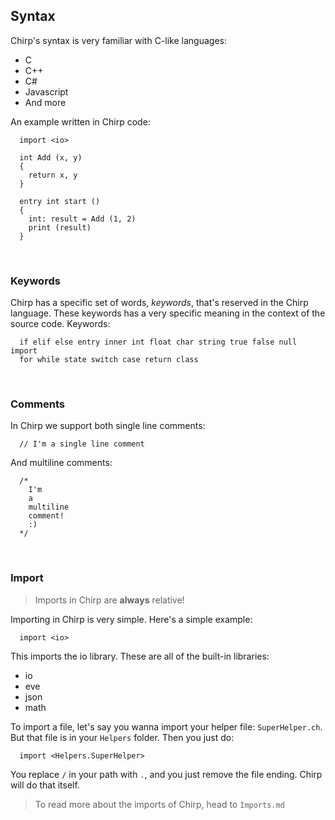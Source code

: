## Syntax

Chirp's syntax is very familiar with C-like languages:
- C
- C++
- C#
- Javascript
- And more

An example written in Chirp code:
```chirp
  import <io>

  int Add (x, y)
  {
    return x, y
  }

  entry int start ()
  {
    int: result = Add (1, 2)
    print (result)
  }
```

<br>

### Keywords
Chirp has a specific set of words, *keywords*, that's reserved in the Chirp language. These keywords has a very specific meaning in the context of the source code. Keywords:
```chirp
  if elif else entry inner int float char string true false null import
  for while state switch case return class
```

<br>

### Comments
In Chirp we support both single line comments:
```chirp
  // I'm a single line comment
```
And multiline comments:
```chirp
  /*
    I'm
    a
    multiline
    comment!
    :)
  */
```

<br>

### Import
> Imports in Chirp are **always** relative!

Importing in Chirp is very simple. Here's a simple example:
```chirp
  import <io>
```
This imports the io library. These are all of the built-in libraries:
- io
- eve
- json
- math

To import a file, let's say you wanna import your helper file: `SuperHelper.ch`. But that file is in your `Helpers` folder. Then you just do:
```chirp
  import <Helpers.SuperHelper>
```
You replace `/` in your path with `.`, and you just remove the file ending. Chirp will do that itself.

> To read more about the imports of Chirp, head to `Imports.md`
